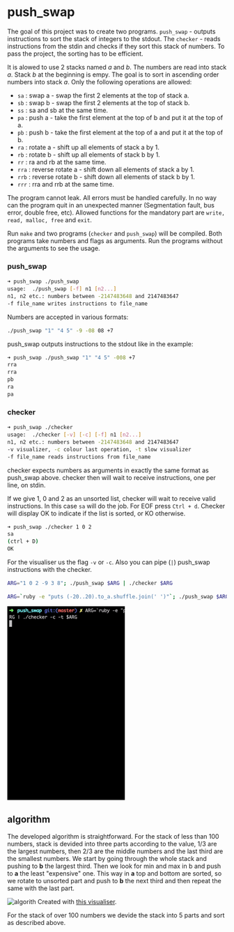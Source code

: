 # push_swap

The goal of this project was to create two programs. ```push_swap``` - outputs instructions to sort the stack of integers to the stdout. The ```checker``` - reads instructions from the stdin and checks if they sort this stack of numbers. To pass the project, the sorting has to be efficient.


It is alowed to use 2 stacks named *a* and *b*. The numbers are read into stack *a*. Stack *b* at the beginning is empy. The goal is to sort in ascending order numbers into stack *a*. Only the following operations are allowed:
- ```sa``` : swap a - swap the first 2 elements at the top of stack a.
- ```sb``` : swap b - swap the first 2 elements at the top of stack b.
- ```ss``` : sa and sb at the same time.
- ```pa``` : push a - take the first element at the top of b and put it at the top of a.
- ```pb``` : push b - take the first element at the top of a and put it at the top of b.
- ```ra``` : rotate a - shift up all elements of stack a by 1.
- ```rb``` : rotate b - shift up all elements of stack b by 1.
- ```rr``` : ra and rb at the same time.
- ```rra``` : reverse rotate a - shift down all elements of stack a by 1.
- ```rrb``` : reverse rotate b - shift down all elements of stack b by 1.
- ```rrr``` : rra and rrb at the same time.

The program cannot leak. All errors must be handled carefully. In no way can the program quit in an unexpected manner (Segmentation fault, bus error, double free, etc). Allowed functions for the mandatory part are ```write, read, malloc, free``` and ```exit```.

Run ```make``` and two programs (```checker``` and ```push_swap```) will be compiled. Both programs take numbers and flags as arguments. Run the programs without the arguments to see the usage.

### push_swap

```bash
➜ push_swap ./push_swap
usage:	./push_swap [-f] n1 [n2...]
n1, n2 etc.: numbers between -2147483648 and 2147483647
-f file_name writes instructions to file_name
```

Numbers are accepted in various formats:
```bash
./push_swap "1" "4 5" -9 -08 08 +7
```

push_swap outputs instructions to the stdout like in the example:
```bash
➜ push_swap ./push_swap "1" "4 5" -008 +7
rra
rra
pb
ra
pa
```

### checker

```bash
➜ push_swap ./checker
usage:	./checker [-v] [-c] [-f] n1 [n2...]
n1, n2 etc.: numbers between -2147483648 and 2147483647
-v visualizer, -c colour last operation, -t slow visualizer
-f file_name reads instructions from file_name
```

checker expects numbers as arguments in exactly the same format as push_swap above. checker then will wait to receive instructions, one per line, on stdin.

If we give 1, 0 and 2 as an unsorted list, checker will wait to receive valid instructions. In this case ```sa``` will do the job. For EOF press ```Ctrl + d```. Checker will display OK to indicate if the list is sorted, or KO otherwise.

```bash
➜ push_swap ./checker 1 0 2
sa
(ctrl + D)
OK
```

For the visualiser us the flag ```-v``` or ```-c```. Also you can pipe (```|```) push_swap instructions with the checker. 
```bash
ARG="1 0 2 -9 3 8"; ./push_swap $ARG | ./checker $ARG
``` 
```bash
ARG=`ruby -e "puts (-20..20).to_a.shuffle.join(' ')"`; ./push_swap $ARG | ./checker -c -t $ARG
```

![push_swap](https://github.com/sharvas/push_swap/raw/master/images/ps_vis_1.gif)


## algorithm
The developed algorithm is straightforward. For the stack of less than 100 numbers, stack is devided into three parts according to the value, 1/3 are the largest numbers, then 2/3 are the middle numbers and the last third are the smallest numbers. We start by going through the whole stack and pushing to **b** the largest third. Then we look for min and max in b and push to **a** the least "expensive" one. This way in **a** top and bottom are sorted, so we rotate to unsorted part and push to **b** the next third and then repeat the same with the last part.

![algorith](https://github.com/sharvas/push_swap/raw/master/images/ps_vis_2.gif)
Created with [this visualiser](https://github.com/o-reo/push_swap_visualizer).

For the stack of over 100 numbers we devide the stack into 5 parts and sort as described above.
<!--stackedit_data:
eyJoaXN0b3J5IjpbLTE3MTY2NDE3ODAsMjQ2ODk0MTExLC0zMD
M2MDk4NTgsOTMxMTIxNzc2LC03NDgwMTM3ODEsNjA3MjgxNzA1
XX0=
-->